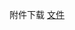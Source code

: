附件下载 <a href="https://roarctf.4hou.com/files/2himfCYiGqgfqme3c4VBY63v4NB4ChuW1UuyHog9ck66uiDApbZYxY4QLYebsTJ8fXzQYygiVWQ26i1F7aWUYZCE9FgDHjHoRHcPtBKskAhtLc1s9uGD3o4jz9633gWPCaQkgMEh52iY1tkA4R8s2TH9zDUCnEscXH53PzyaiFVKxt?token=25PUqDj7X8CmSgDRNQqFmLo9T3SyvPccjLcxwR6mVZ7GfC85hxy3evWrW9mR3xpSgdQ3P3UzrN6sYYzuwdJsGA81q9NfzqmLbjnMi1Y2BNtRHTVEmyLEfBs7iYho17Cgd8ypnMdVYfNBRVCsKV5jKgix5h5kXWz4p5uB5psAM17xg4">文件</a>